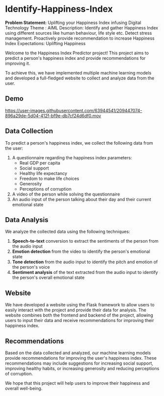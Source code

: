 # Identify-Happiness-Index
 
**Problem Statement:** Uplifting your Happiness Index infusing Digital Technology Theme : AIML Description: Identify and gather Happiness Index using different sources like human behaviour, life style etc. Detect stress management. Proactively provide recommendation to increase Happiness Index Expectations: Uplifting Happiness

Welcome to the Happiness Index Predictor project! This project aims to predict a person's happiness index and provide recommendations for improving it.

To achieve this, we have implemented multiple machine learning models and developed a full-fledged website to collect and analyze data from the user.

## Demo

https://user-images.githubusercontent.com/63944541/209447074-896a29de-5d04-412f-bf9e-db7cf24d6df0.mov

## Data Collection
To predict a person's happiness index, we collect the following data from the user:

1. A questionnaire regarding the happiness index parameters:
    * Real GDP per capita
    * Social support
    * Healthy life expectancy
    * Freedom to make life choices
    * Generosity
    * Perceptions of corruption
2. A video of the person while solving the questionnaire
3. An audio input of the person talking about their day and their current emotional state

## Data Analysis
We analyze the collected data using the following techniques:

1. **Speech-to-text** conversion to extract the sentiments of the person from the audio input
2. **Emotion detection** from the video to identify the person's emotional state
3. **Tone detection** from the audio input to identify the pitch and emotion of the person's voice
4. **Sentiment analysis** of the text extracted from the audio input to identify the person's overall emotional state

## Website
We have developed a website using the Flask framework to allow users to easily interact with the project and provide their data for analysis. The website combines both the frontend and backend of the project, allowing users to input their data and receive recommendations for improving their happiness index.

## Recommendations
Based on the data collected and analyzed, our machine learning models provide recommendations for improving the user's happiness index. These recommendations may include suggestions for increasing social support, improving healthy habits, or increasing generosity and reducing perceptions of corruption.

We hope that this project will help users to improve their happiness and overall well-being.
